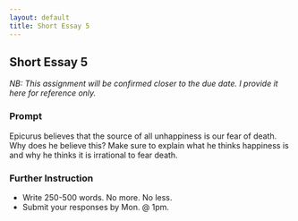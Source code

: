 ```yaml
---
layout: default
title: Short Essay 5
---
```


## Short Essay 5
*NB: This assignment will be confirmed closer to the due date. I provide it here for reference only.*


### Prompt 

Epicurus believes that the source of all unhappiness is our fear of death. Why does he believe this? Make sure to explain what he thinks happiness is and why he thinks it is irrational to fear death. 
 
### Further Instruction

+ Write 250-500 words. No more. No less. 
+ Submit your responses by Mon. @ 1pm.

